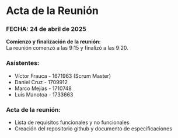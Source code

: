 # Acta de la Reunión

### FECHA: 24 de abril de 2025

**Comienzo y finalización de la reunión:**  
La reunión comenzó a las 9:15 y finalizó a las 9:20.

### Asistentes:

- Víctor Frauca - 1671963 (Scrum Master)  
- Daniel Cruz - 1709912  
- Marco Mejías - 1710748  
- Luis Manotoa - 1733663  

### Acta de la reunión:

- Lista de requisitos funcionales y no funcionales
- Creación del repositorio github y documento de especificaciones
